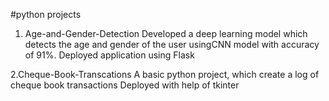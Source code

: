 #python projects 

1. Age-and-Gender-Detection
Developed a deep learning model which detects the age and gender of the user usingCNN model with accuracy of 91%. 
Deployed application using Flask

2.Cheque-Book-Transcations
A basic python project, which create a log of cheque book transactions
Deployed with help of tkinter
